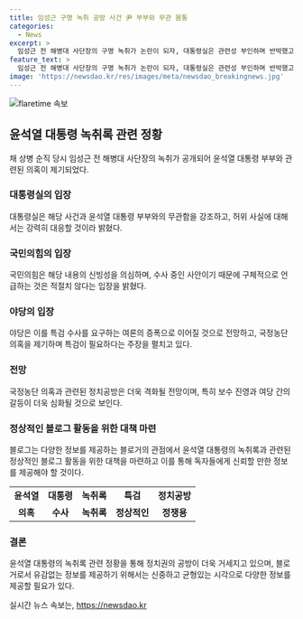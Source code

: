 ```yaml
---
title: 임성근 구명 녹취 공방 사건 尹 부부와 무관 몸통
categories:
  - News
excerpt: >
  임성근 전 해병대 사단장의 구명 녹취가 논란이 되자, 대통령실은 관련성 부인하며 반박했고, 야당은 수사 외압 의혹을 제기했습니다. 국민의힘은 녹취 내용의 신뢰성을 의심하고, 공수처 수사 결과를 기다리라고 주장했으며, 야당은 특검 수사를 요구하며 공세를 강화하고 있습니다. 녹취를 통해 군과 대통령실의 동원과 윤석열 대통령 부부의 관련성을 주장하며, 야당은 국정농단과 특검 필요성을 강조하면서 여당과의 대치가 더욱 격화될 것으로 전망됩니다.
feature_text: >
  임성근 전 해병대 사단장의 구명 녹취가 논란이 되자, 대통령실은 관련성 부인하며 반박했고, 야당은 수사 외압 의혹을 제기했습니다. 국민의힘은 녹취 내용의 신뢰성을 의심하고, 공수처 수사 결과를 기다리라고 주장했으며, 야당은 특검 수사를 요구하며 공세를 강화하고 있습니다. 녹취를 통해 군과 대통령실의 동원과 윤석열 대통령 부부의 관련성을 주장하며, 야당은 국정농단과 특검 필요성을 강조하면서 여당과의 대치가 더욱 격화될 것으로 전망됩니다.
image: 'https://newsdao.kr/res/images/meta/newsdao_breakingnews.jpg'
---
```


<p><img src="https://newsdao.kr/res/images/meta/newsdao_breakingnews.jpg" alt="flaretime 속보" /></p>

<h2 data-ke-size="size26">윤석열 대통령 녹취록 관련 정황</h2>

<p data-ke-size="size16">채 상병 순직 당시 임성근 전 해병대 사단장의 녹취가 공개되어 윤석열 대통령 부부와 관련된 의혹이 제기되었다.</p>

<h3 data-ke-size="size24">대통령실의 입장</h3>

<p data-ke-size="size16">대통령실은 해당 사건과 윤석열 대통령 부부와의 무관함을 강조하고, 허위 사실에 대해서는 강력히 대응할 것이라 밝혔다.</p>

<h3 data-ke-size="size24">국민의힘의 입장</h3>

<p data-ke-size="size16">국민의힘은 해당 내용의 신빙성을 의심하며, 수사 중인 사안이기 때문에 구체적으로 언급하는 것은 적절치 않다는 입장을 밝혔다.</p>

<h3 data-ke-size="size24">야당의 입장</h3>

<p data-ke-size="size16">야당은 이를 특검 수사를 요구하는 여론의 증폭으로 이어질 것으로 전망하고, 국정농단 의혹을 제기하며 특검이 필요하다는 주장을 펼치고 있다.</p>

<h3 data-ke-size="size24">전망</h3>

<p data-ke-size="size16">국정농단 의혹과 관련된 정치공방은 더욱 격화될 전망이며, 특히 보수 진영과 여당 간의 갈등이 더욱 심화될 것으로 보인다.</p>

<h3 data-ke-size="size24">정상적인 블로그 활동을 위한 대책 마련</h3>

<p data-ke-size="size16">블로그는 다양한 정보를 제공하는 블로거의 관점에서 윤석열 대통령의 녹취록과 관련된 정상적인 블로그 활동을 위한 대책을 마련하고 이를 통해 독자들에게 신뢰할 만한 정보를 제공해야 할 것이다.</p>

<table>
  <tr>
    <td style="text-align: center; height: 17px;"><b>윤석열</b></td>
    <td style="text-align: center; height: 17px;"><b>대통령</b></td>
    <td style="text-align: center; height: 17px;"><b>녹취록</b></td>
    <td style="text-align: center; height: 17px;"><b>특검</b></td>
    <td style="text-align: center; height: 17px;"><b>정치공방</b></td>
  </tr>
  <tr>
    <td style="text-align: center; height: 17px;"><b>의혹</b></td>
    <td style="text-align: center; height: 17px;"><b>수사</b></td>
    <td style="text-align: center; height: 17px;"><b>녹취록</b></td>
    <td style="text-align: center; height: 17px;"><b>정상적인</b></td>
    <td style="text-align: center; height: 17px;"><b>정쟁용</b></td>
  </tr>
</table>

<h3 data-ke-size="size24">결론</h3>

<p data-ke-size="size16">윤석열 대통령의 녹취록 관련 정황을 통해 정치권의 공방이 더욱 거세지고 있으며, 블로거로서 유감없는 정보를 제공하기 위해서는 신중하고 균형있는 시각으로 다양한 정보를 제공할 필요가 있다.</p>
실시간 뉴스 속보는, <a href="https://newsdao.kr" rel="dofollow">https://newsdao.kr</a>


